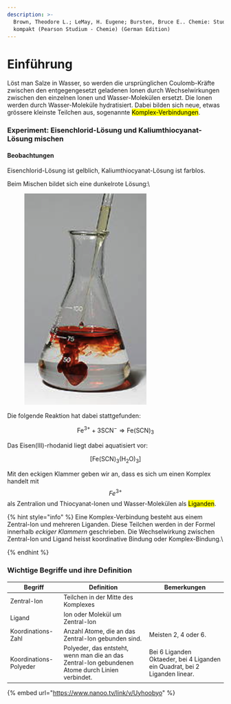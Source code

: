 ```yaml
---
description: >-
  Brown, Theodore L.; LeMay, H. Eugene; Bursten, Bruce E.. Chemie: Studieren
  kompakt (Pearson Studium - Chemie) (German Edition)
---
```


# Einführung

Löst man Salze in Wasser, so werden die ursprünglichen Coulomb-Kräfte zwischen den entgegengesetzt geladenen Ionen durch Wechselwirkungen zwischen den einzelnen Ionen und Wasser-Molekülen ersetzt. Die Ionen werden durch Wasser-Moleküle hydratisiert. Dabei bilden sich neue, etwas grössere kleinste Teilchen aus, sogenannte <mark style="background-color:yellow;">Komplex-Verbindungen</mark>.

### Experiment: Eisenchlorid-Lösung und Kaliumthiocyanat-Lösung mischen

#### Beobachtungen

Eisenchlorid-Lösung ist gelblich, Kaliumthiocyanat-Lösung ist farblos.

Beim Mischen bildet sich eine dunkelrote Lösung:\


<figure><img src="../.gitbook/assets/image (106).png" alt=""><figcaption></figcaption></figure>

Die folgende Reaktion hat dabei stattgefunden:

$$
\mathrm{Fe}^{3+}+3 \mathrm{SCN}^{-} \Longrightarrow \mathrm{Fe}(\mathrm{SCN})_3
$$

Das Eisen(III)-rhodanid liegt dabei aquatisiert vor:

$$
\left[\mathrm{Fe}(\mathrm{SCN})_3\left(\mathrm{H}_2 \mathrm{O}\right)_3\right]
$$

Mit den eckigen Klammer geben wir an, dass es sich um einen Komplex handelt mit $$Fe^{3+}$$ als Zentralion und Thiocyanat-Ionen und Wasser-Molekülen als <mark style="background-color:yellow;">Liganden</mark>.

{% hint style="info" %}
Eine Komplex-Verbindung besteht aus einem Zentral-Ion und mehreren Liganden. Diese Teilchen werden in der Formel innerhalb _eckiger Klammern_ geschrieben. Die Wechselwirkung zwischen Zentral-Ion und Ligand heisst koordinative Bindung oder Komplex-Bindung.\

{% endhint %}

### Wichtige Begriffe und ihre Definition

| Begriff                | Definition                                                                                       | Bemerkungen                                                                 |
| ---------------------- | ------------------------------------------------------------------------------------------------ | --------------------------------------------------------------------------- |
| Zentral-Ion            | Teilchen in der Mitte des Komplexes                                                              |                                                                             |
| Ligand                 | Ion oder Molekül um Zentral-Ion                                                                  |                                                                             |
| Koordinations-Zahl     | Anzahl Atome, die an das Zentral-Ion gebunden sind.                                              | Meisten 2, 4 oder 6.                                                        |
| Koordinations-Polyeder | Polyeder, das entsteht, wenn man die an das Zentral-Ion gebundenen Atome durch Linien verbindet. | Bei 6 Liganden Oktaeder, bei 4 Liganden ein Quadrat, bei 2 Liganden linear. |



{% embed url="https://www.nanoo.tv/link/v/Uyhoobyo" %}
